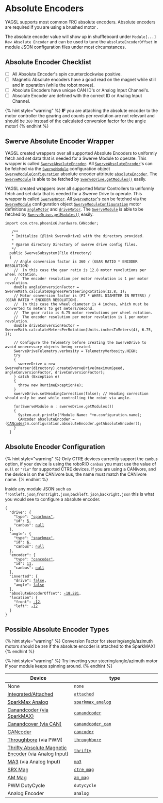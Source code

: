 # Absolute Encoders

YAGSL supports most common FRC absolute encoders. Absolute encoders are required if you are using a brushed motor .

The absolute encoder value will show up in shuffleboard under `Module[...] Raw Absolute Encoder` and can be used to tune the `absoluteEncoderOffset` in module JSON configuration files under most circumstances.

## Absolute Encoder Checklist

* [ ] All Absolute Encoder's spin counterclockwise positive.
* [ ] Magnetic Absolute encoders have a good read on the magnet while still and in operation (while the robot moves).
* [ ] Absolute Encoders have unique CAN ID's or Analog Input Channel's.
* [ ] Absolute Encoder are defined with the correct ID or Analog Input Channel.

{% hint style="warning" %}
**IF** you are attaching the absolute encoder to the motor controller the gearing and counts per revolution are not relevant and should be `360` instead of the calculated conversion factor for the angle motor!
{% endhint %}

## Swerve Absolute Encoder Wrapper

YAGSL created wrappers over all supported Absolute Encoders to uniformly fetch and set data that is needed for a Swerve Module to operate. This wrapper is called [`SwerveAbsoluteEncoder`](https://broncbotz3481.github.io/YAGSL/swervelib/encoders/SwerveAbsoluteEncoder.html). All [`SwerveAbsoluteEncoder`](https://broncbotz3481.github.io/YAGSL/swervelib/encoders/SwerveAbsoluteEncoder.html)'s can be fetched via the [`SwerveModule`](https://broncbotz3481.github.io/YAGSL/swervelib/SwerveModule.html#configuration) configuration object [`SwerveModuleConfiguration`](https://broncbotz3481.github.io/YAGSL/swervelib/parser/SwerveModuleConfiguration.html) absolute encoder attribute [`absoluteEncoder`](https://broncbotz3481.github.io/YAGSL/swervelib/parser/SwerveModuleConfiguration.html#absoluteEncoder). The [`SwerveModule`](https://broncbotz3481.github.io/YAGSL/swervelib/SwerveModule.html) is able to be fetched by [`SwerveDrive.getModules()`](https://broncbotz3481.github.io/YAGSL/swervelib/SwerveDrive.html#getModules\(\)) easily.

YAGSL created wrappers over all supported Motor Controllers to uniformly fetch and set data that is needed for a Swerve Drive to operate. This wrapper is called [`SwerveMotor`](https://broncbotz3481.github.io/YAGSL/swervelib/motors/SwerveMotor.html). All [`SwerveMotor`](https://broncbotz3481.github.io/YAGSL/swervelib/motors/SwerveMotor.html)'s can be fetched via the [`SwerveModule`](https://broncbotz3481.github.io/YAGSL/swervelib/SwerveModule.html#configuration) configuration object [`SwerveModuleConfiguration`](https://broncbotz3481.github.io/YAGSL/swervelib/parser/SwerveModuleConfiguration.html) motor definitions [`angleMotor`](https://broncbotz3481.github.io/YAGSL/swervelib/parser/SwerveModuleConfiguration.html#angleMotor) and [`driveMotor`](https://broncbotz3481.github.io/YAGSL/swervelib/parser/SwerveModuleConfiguration.html#driveMotor). The [`SwerveModule`](https://broncbotz3481.github.io/YAGSL/swervelib/SwerveModule.html) is able to be fetched by [`SwerveDrive.getModules()`](https://broncbotz3481.github.io/YAGSL/swervelib/SwerveDrive.html#getModules\(\)) easily.

<pre class="language-java"><code class="lang-java">import com.ctre.phoenix6.hardware.CANcoder;
 
   /**
   * Initialize {@link SwerveDrive} with the directory provided.
   *
   * @param directory Directory of swerve drive config files.
   */
  public SwerveSubsystem(File directory)
  {
    // Angle conversion factor is 360 / (GEAR RATIO * ENCODER RESOLUTION)
    //  In this case the gear ratio is 12.8 motor revolutions per wheel rotation.
    //  The encoder resolution per motor revolution is 1 per motor revolution.
    double angleConversionFactor = SwerveMath.calculateDegreesPerSteeringRotation(12.8, 1);
    // Motor conversion factor is (PI * WHEEL DIAMETER IN METERS) / (GEAR RATIO * ENCODER RESOLUTION).
    //  In this case the wheel diameter is 4 inches, which must be converted to meters to get meters/second.
    //  The gear ratio is 6.75 motor revolutions per wheel rotation.
    //  The encoder resolution per motor revolution is 1 per motor revolution.
    double driveConversionFactor = SwerveMath.calculateMetersPerRotation(Units.inchesToMeters(4), 6.75, 1);

    // Configure the Telemetry before creating the SwerveDrive to avoid unnecessary objects being created.
    SwerveDriveTelemetry.verbosity = TelemetryVerbosity.HIGH;
    try
    {
      swerveDrive = new SwerveParser(directory).createSwerveDrive(maximumSpeed, angleConversionFactor, driveConversionFactor);
    } catch (Exception e)
    {
      throw new RuntimeException(e);
    }
    swerveDrive.setHeadingCorrection(false); // Heading correction should only be used while controlling the robot via angle.

    for(SwerveModule m : swerveDrive.getModules())
    {
      System.out.println("Module Name: "+m.configuration.name);
      <a data-footnote-ref href="#user-content-fn-1">CANcoder</a> absoluteEncoder = (<a data-footnote-ref href="#user-content-fn-2">CANcoder</a>)m.configuration.absoluteEncoder.getAbsoluteEncoder();
    }
  }
</code></pre>

## Absolute Encoder Configuration

{% hint style="warning" %}
Only CTRE devices currently support the `canbus` option, if your device is using the roboRIO `canbus` you must use the value of `null` or `"rio"` for supported CTRE devices. If you are using a CANivore, and the device is on the CANivore bus, the name must match the CANivore name.
{% endhint %}

Inside any module JSON such as `frontleft.json`,`frontright.json`,`backleft.json`,`backright.json` this is what you would see to configure a absolute encoder.

<pre class="language-json"><code class="lang-json">{
  "drive": {
    "type": <a data-footnote-ref href="#user-content-fn-3">"sparkmax"</a>,
    "id": <a data-footnote-ref href="#user-content-fn-4">5</a>,
    "canbus": <a data-footnote-ref href="#user-content-fn-5">null</a>
  },
  "angle": {
    "type": <a data-footnote-ref href="#user-content-fn-6">"sparkmax"</a>,
    "id": <a data-footnote-ref href="#user-content-fn-7">6</a>,
    "canbus": <a data-footnote-ref href="#user-content-fn-8">null</a>
  },
  "encoder": {
    "type": <a data-footnote-ref href="#user-content-fn-9">"cancoder"</a>,
    "id": <a data-footnote-ref href="#user-content-fn-10">11</a>,
    "canbus": <a data-footnote-ref href="#user-content-fn-11">null</a>
  },
  "inverted": {
    "drive": <a data-footnote-ref href="#user-content-fn-12">false</a>,
    "angle": <a data-footnote-ref href="#user-content-fn-13">false</a>
  },
  "absoluteEncoderOffset": <a data-footnote-ref href="#user-content-fn-14">-18.281</a>,
  "location": {
    "front": <a data-footnote-ref href="#user-content-fn-15">-12</a>,
    "left": <a data-footnote-ref href="#user-content-fn-16">-12</a>
  }
}
</code></pre>

## Possible Absolute Encoder Types

{% hint style="warning" %}
Conversion Factor for steering/angle/azimuth motors should be `360` if the absolute encoder is attached to the SparkMAX!
{% endhint %}

{% hint style="warning" %}
Try inverting your steering/angle/azimuth motor if your module keeps spinning around.
{% endhint %}

<table data-full-width="true"><thead><tr><th>Device</th><th width="269">type</th></tr></thead><tbody><tr><td>None</td><td><code>none</code></td></tr><tr><td><a href="https://docs.revrobotics.com/brushless/spark-max/encoders/absolute#data-port-connector-information">Integrated/Attached</a></td><td><a data-footnote-ref href="#user-content-fn-17"><code>attached</code></a></td></tr><tr><td><a href="https://docs.revrobotics.com/brushless/spark-max/encoders/absolute#data-port-connector-information">SparkMax Analog</a></td><td><a data-footnote-ref href="#user-content-fn-18"><code>sparkmax_analog</code></a></td></tr><tr><td><a href="https://docs.reduxrobotics.com/canandcoder/spark-max#using-the-pwm-output-with-spark-max">Canandcoder (via SparkMAX)</a></td><td><a data-footnote-ref href="#user-content-fn-19"><code>canandcoder</code></a></td></tr><tr><td><a href="https://docs.reduxrobotics.com/canandcoder/getting-started">Canandcover (via CAN)</a></td><td><a data-footnote-ref href="#user-content-fn-20"><code>canandcoder_can</code></a></td></tr><tr><td><a href="https://pro.docs.ctr-electronics.com/en/latest/docs/hardware-reference/cancoder/index.html">CANcoder</a></td><td><a data-footnote-ref href="#user-content-fn-21"><code>cancoder</code></a></td></tr><tr><td><a href="https://www.revrobotics.com/rev-11-1271/">Throughbore</a> (via PWM)</td><td><a data-footnote-ref href="#user-content-fn-22"><code>throughbore</code></a></td></tr><tr><td><a href="https://www.thethriftybot.com/products/thrifty-absolute-magnetic-encoder">Thrifty Absolute Magnetic Encoder</a>  (via Analog Input)</td><td><a data-footnote-ref href="#user-content-fn-23"><code>thrifty</code></a></td></tr><tr><td><a href="https://www.andymark.com/products/ma3-absolute-encoder-with-cable">MA3</a> (via Analog Input)</td><td><a data-footnote-ref href="#user-content-fn-24"><code>ma3</code></a></td></tr><tr><td><a href="https://store.ctr-electronics.com/srx-mag-encoder/">SRX Mag</a></td><td><a data-footnote-ref href="#user-content-fn-25"><code>ctre_mag</code></a></td></tr><tr><td><a href="https://www.andymark.com/products/am-mag-encoder">AM Mag</a></td><td><a data-footnote-ref href="#user-content-fn-26"><code>am_mag</code></a></td></tr><tr><td>PWM DutyCycle</td><td><code>dutycycle</code></td></tr><tr><td>Analog Encoder</td><td><code>analog</code></td></tr></tbody></table>

[^1]: [`CANcoder`](https://api.ctr-electronics.com/phoenix6/release/java/com/ctre/phoenix6/hardware/CANcoder.html) from Phoenix 6, initialized via CAN bus and CAN ID from configurations.

[^2]: [`CANcoder`](https://api.ctr-electronics.com/phoenix6/release/java/com/ctre/phoenix6/hardware/CANcoder.html) from Phoenix 6, initialized via CAN bus and CAN ID from configurations. Cast `Object` to [`CANcoder`](https://api.ctr-electronics.com/phoenix6/release/java/com/ctre/phoenix6/hardware/CANcoder.html)

[^3]: SparkMAX brushless mode is selected.

[^4]: The SparkMAX has a CAN ID of `5`.

[^5]: SparkMAX is not compatible with CANivore so the `canbus` should be `null` or `""`.

[^6]: SparkMAX brushless mode is selected.

[^7]: The SparkMAX has a CAN ID of `6`.

[^8]: SparkMAX is not compatible with CANivore so the `canbus` should be `null` or `""`.

[^9]: [`CANcoder`](https://api.ctr-electronics.com/phoenix6/release/java/com/ctre/phoenix6/hardware/CANcoder.html) is selected using the CAN ID and bus bellow.

[^10]: [`CANcoder`](https://api.ctr-electronics.com/phoenix6/release/java/com/ctre/phoenix6/hardware/CANcoder.html) id for this module.

[^11]: CANivore name of which the [`CANcoder`](https://api.ctr-electronics.com/phoenix6/release/java/com/ctre/phoenix6/hardware/CANcoder.html) resides on.

[^12]: The drive motor spins counter clockwise positive without any inversion.

[^13]: The steering/angle/azimuth motor spins counterclockwise positive without inversion.

[^14]: Offset read from `Module[...] Raw Absolute Encoder` when the wheel was facing straight and bevels the same way.\
    \
    Offsets are in degrees.

[^15]: The center of this module is `-12`in from the center of the robot "frontwise".

[^16]: The center of this module is `-12`in from the center of the robot "left".

[^17]: <pre class="language-json"><code class="lang-json">"encoder": {
        "type": <a data-footnote-ref href="#user-content-fn-27">"attached"</a>,
        "id": <a data-footnote-ref href="#user-content-fn-28">11</a>,
        "canbus": <a data-footnote-ref href="#user-content-fn-29">null</a>
      },
    </code></pre>

[^18]: <pre class="language-json"><code class="lang-json">"encoder": {
        "type": <a data-footnote-ref href="#user-content-fn-30">"sparkmax_analog"</a>,
        "id": <a data-footnote-ref href="#user-content-fn-31">11</a>,
        "canbus": <a data-footnote-ref href="#user-content-fn-32">null</a>
      },
    </code></pre>

[^19]: <pre class="language-json"><code class="lang-json">"encoder": {
        "type": <a data-footnote-ref href="#user-content-fn-33">"canandcoder"</a>,
        "id": <a data-footnote-ref href="#user-content-fn-34">11</a>,
        "canbus": <a data-footnote-ref href="#user-content-fn-35">null</a>
      },
    </code></pre>

[^20]: <pre class="language-json"><code class="lang-json">"encoder": {
        "type": <a data-footnote-ref href="#user-content-fn-36">"canandcoder_can"</a>,
        "id": <a data-footnote-ref href="#user-content-fn-37">11</a>,
        "canbus": <a data-footnote-ref href="#user-content-fn-38">null</a>
      },
    </code></pre>

[^21]: <pre class="language-json"><code class="lang-json">"encoder": {
        "type": <a data-footnote-ref href="#user-content-fn-39">"cancoder"</a>,
        "id": <a data-footnote-ref href="#user-content-fn-40">11</a>,
        "canbus": <a data-footnote-ref href="#user-content-fn-41">null</a>
      },
    </code></pre>

[^22]: <pre class="language-json"><code class="lang-json">"encoder": {
        "type": <a data-footnote-ref href="#user-content-fn-42">"throughbore"</a>,
        "id": <a data-footnote-ref href="#user-content-fn-43">11</a>,
        "canbus": <a data-footnote-ref href="#user-content-fn-44">null</a>
      },
    </code></pre>

[^23]: <pre class="language-json"><code class="lang-json">"encoder": {
        "type": <a data-footnote-ref href="#user-content-fn-45">"thrifty"</a>,
        "id": <a data-footnote-ref href="#user-content-fn-46">11</a>,
        "canbus": <a data-footnote-ref href="#user-content-fn-47">null</a>
      },
    </code></pre>

[^24]: <pre class="language-json"><code class="lang-json">"encoder": {
        "type": <a data-footnote-ref href="#user-content-fn-48">"ma3"</a>,
        "id": <a data-footnote-ref href="#user-content-fn-49">11</a>,
        "canbus": <a data-footnote-ref href="#user-content-fn-50">null</a>
      },
    </code></pre>

[^25]: <pre class="language-json"><code class="lang-json">"encoder": {
        "type": <a data-footnote-ref href="#user-content-fn-51">"ctre_mag"</a>,
        "id": <a data-footnote-ref href="#user-content-fn-52">11</a>,
        "canbus": <a data-footnote-ref href="#user-content-fn-53">null</a>
      },
    </code></pre>

[^26]: <pre class="language-json"><code class="lang-json">"encoder": {
        "type": <a data-footnote-ref href="#user-content-fn-54">"am_mag"</a>,
        "id": <a data-footnote-ref href="#user-content-fn-55">11</a>,
        "canbus": <a data-footnote-ref href="#user-content-fn-56">null</a>
      },
    </code></pre>
